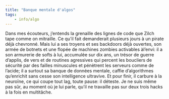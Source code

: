 ```yaml
---
title: "Banque mentale d'algos"
tags:
    - info/algo
---
```


Dans mes écouteurs, j’entends la grenaille des lignes de code que Zilch tape comme on mitraille. Ce qu’il fait demanderait plusieurs jours à un pirate déjà chevronné. Mais lui a ses troyens et ses backdoors déjà ouvertes, son armée de botnets et une flopée de machines zombies activables àl’envi: il a son armurerie de softs à lui, accumulée sur dix ans, un trésor de guerre d’applis, de vers et de routines agressives qui percent les boucliers de sécurité par des failles minuscules et pénètrent les serveurs comme de l’acide; il a surtout sa banque de données mentale, caffie d’algorithmes qu’enrichit sans cesse son intelligence ultravive. Et pour finir, il carbure à la neuroïne, ce qui coupe tout lag, toute pause: il déteste. Je ne suis même pas sûr, au moment où je lui parle, qu’il ne travaille pas sur deux trois hacks à la fois en multitâche.
